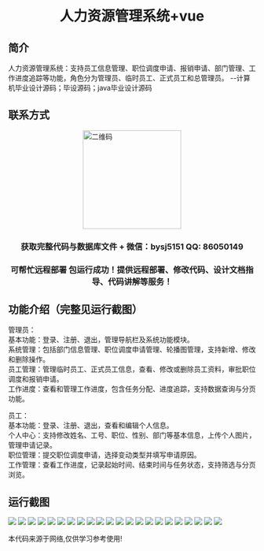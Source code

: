<p><h1 align="center">人力资源管理系统+vue</h1></p>

## 简介
人力资源管理系统：支持员工信息管理、职位调度申请、报销申请、部门管理、工作进度追踪等功能，角色分为管理员、临时员工、正式员工和总管理员。    --计算机毕业设计源码；毕设源码；java毕业设计源码


## 联系方式
<img src="https://bs-1329754181.cos.ap-shanghai.myqcloud.com/wx.jpg" alt="二维码" style="display: block; margin: 0 auto;" width="200px">
<p><h3 align="center">获取完整代码与数据库文件 + 微信：bysj5151 QQ: 86050149</h3></p>
<p><h3 align="center">可帮忙远程部署 包运行成功！提供远程部署、修改代码、设计文档指导、代码讲解等服务！</h3></p>

## 功能介绍（完整见运行截图）
管理员：  
基本功能：登录、注册、退出，管理导航栏及系统功能模块。  
系统管理：包括部门信息管理、职位调度申请管理、轮播图管理，支持新增、修改和删除操作。  
员工管理：管理临时员工、正式员工信息，查看、修改或删除员工资料，审批职位调度和报销申请。  
工作进度：查看和管理工作进度，包含任务分配、进度追踪，支持数据查询与分页功能。  

员工：  
基本功能：登录、注册、退出，查看和编辑个人信息。  
个人中心：支持修改姓名、工号、职位、性别、部门等基本信息，上传个人图片，管理申请记录。  
职位管理：提交职位调度申请，选择变动类型并填写申请原因。  
工作管理：查看工作进度，记录起始时间、结束时间与任务状态，支持筛选与分页浏览。


## 运行截图
![](https://bs-1329754181.cos.ap-shanghai.myqcloud.com/ssm/HumanResourcesManagementSystem/img/001.jpg)
![](https://bs-1329754181.cos.ap-shanghai.myqcloud.com/ssm/HumanResourcesManagementSystem/img/002.jpg)
![](https://bs-1329754181.cos.ap-shanghai.myqcloud.com/ssm/HumanResourcesManagementSystem/img/003.jpg)
![](https://bs-1329754181.cos.ap-shanghai.myqcloud.com/ssm/HumanResourcesManagementSystem/img/004.jpg)
![](https://bs-1329754181.cos.ap-shanghai.myqcloud.com/ssm/HumanResourcesManagementSystem/img/005.jpg)
![](https://bs-1329754181.cos.ap-shanghai.myqcloud.com/ssm/HumanResourcesManagementSystem/img/006.jpg)
![](https://bs-1329754181.cos.ap-shanghai.myqcloud.com/ssm/HumanResourcesManagementSystem/img/007.jpg)
![](https://bs-1329754181.cos.ap-shanghai.myqcloud.com/ssm/HumanResourcesManagementSystem/img/008.jpg)
![](https://bs-1329754181.cos.ap-shanghai.myqcloud.com/ssm/HumanResourcesManagementSystem/img/009.jpg)
![](https://bs-1329754181.cos.ap-shanghai.myqcloud.com/ssm/HumanResourcesManagementSystem/img/010.jpg)
![](https://bs-1329754181.cos.ap-shanghai.myqcloud.com/ssm/HumanResourcesManagementSystem/img/011.jpg)
![](https://bs-1329754181.cos.ap-shanghai.myqcloud.com/ssm/HumanResourcesManagementSystem/img/012.jpg)
![](https://bs-1329754181.cos.ap-shanghai.myqcloud.com/ssm/HumanResourcesManagementSystem/img/013.jpg)
![](https://bs-1329754181.cos.ap-shanghai.myqcloud.com/ssm/HumanResourcesManagementSystem/img/014.jpg)
![](https://bs-1329754181.cos.ap-shanghai.myqcloud.com/ssm/HumanResourcesManagementSystem/img/015.jpg)
![](https://bs-1329754181.cos.ap-shanghai.myqcloud.com/ssm/HumanResourcesManagementSystem/img/016.jpg)
![](https://bs-1329754181.cos.ap-shanghai.myqcloud.com/ssm/HumanResourcesManagementSystem/img/017.jpg)
![](https://bs-1329754181.cos.ap-shanghai.myqcloud.com/ssm/HumanResourcesManagementSystem/img/018.jpg)
![](https://bs-1329754181.cos.ap-shanghai.myqcloud.com/ssm/HumanResourcesManagementSystem/img/019.jpg)
![](https://bs-1329754181.cos.ap-shanghai.myqcloud.com/ssm/HumanResourcesManagementSystem/img/020.jpg)
![](https://bs-1329754181.cos.ap-shanghai.myqcloud.com/ssm/HumanResourcesManagementSystem/img/021.jpg)
![](https://bs-1329754181.cos.ap-shanghai.myqcloud.com/ssm/HumanResourcesManagementSystem/img/022.jpg)

<p>本代码来源于网络,仅供学习参考使用!</p>
